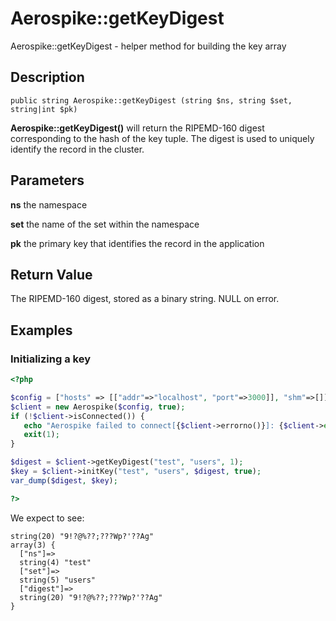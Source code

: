 
# Aerospike::getKeyDigest

Aerospike::getKeyDigest - helper method for building the key array

## Description

```
public string Aerospike::getKeyDigest (string $ns, string $set, string|int $pk)
```

**Aerospike::getKeyDigest()** will return the RIPEMD-160 digest corresponding to
the hash of the key tuple. The digest is used to uniquely identify the record in
the cluster.

## Parameters

**ns** the namespace

**set** the name of the set within the namespace

**pk** the primary key that identifies the record in the application

## Return Value

The RIPEMD-160 digest, stored as a binary string. NULL on error.

## Examples

### Initializing a key
```php
<?php

$config = ["hosts" => [["addr"=>"localhost", "port"=>3000]], "shm"=>[]];
$client = new Aerospike($config, true);
if (!$client->isConnected()) {
   echo "Aerospike failed to connect[{$client->errorno()}]: {$client->error()}\n";
   exit(1);
}

$digest = $client->getKeyDigest("test", "users", 1);
$key = $client->initKey("test", "users", $digest, true);
var_dump($digest, $key);

?>
```

We expect to see:

```
string(20) "9!?@%??;???Wp?'??Ag"
array(3) {
  ["ns"]=>
  string(4) "test"
  ["set"]=>
  string(5) "users"
  ["digest"]=>
  string(20) "9!?@%??;???Wp?'??Ag"
}
```

